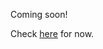 Coming soon!

Check [here](https://github.com/p-org/P/tree/master/Src/PRuntimes/PSymbolicRuntime) for now.